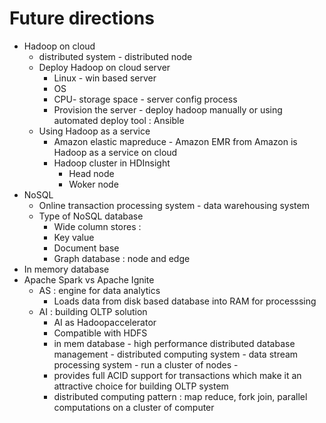 # Future directions 
+ Hadoop on cloud 
    + distributed system - distributed node 
    + Deploy Hadoop on cloud server
        + Linux - win based server
        + OS 
        + CPU- storage space - server config process 
        + Provision the server - deploy hadoop manually or using automated deploy tool : Ansible  
    + Using Hadoop as a service 
        + Amazon elastic mapreduce - Amazon EMR from Amazon is Hadoop as a service on cloud 
        + Hadoop cluster in HDInsight 
            + Head node 
            + Woker node 
+ NoSQL    
    + Online transaction processing system - data warehousing system 
    + Type of NoSQL database 
        + Wide column stores : 
        + Key value 
        + Document base 
        + Graph database : node and edge 
+ In memory database 
+ Apache Spark vs Apache Ignite 
    + AS : engine for data analytics 
        + Loads data from disk based database into RAM for processsing 
    + AI : building OLTP solution 
        + AI as Hadoopaccelerator 
        + Compatible with HDFS 
        + in mem database - high performance distributed database management - distributed computing system - data stream processing system - run a cluster of nodes - 
        + provides full ACID support for transactions which make it an attractive choice for building OLTP system 
        + distributed computing pattern : map reduce, fork join, parallel computations on a cluster of computer 
